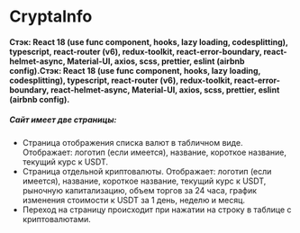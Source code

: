 # CryptaInfo

#### Стэк: React 18 (use func component, hooks, lazy loading, codesplitting), typescript, react-router (v6), redux-toolkit, react-error-boundary, react-helmet-async, Material-UI, axios, scss, prettier, eslint (airbnb config).Стэк: React 18 (use func component, hooks, lazy loading, codesplitting), typescript, react-router (v6), redux-toolkit, react-error-boundary, react-helmet-async, Material-UI, axios, scss, prettier, eslint (airbnb config).

##### Сайт  имеет две страницы:

* Страница отображения списка валют в табличном виде. Отображает: логотип (если имеется), название, короткое название, текущий курс к USDT.
* Страница отдельной криптовалюты. Отображает: логотип (если имеется), название, короткое название, текущий курс к USDT, рыночную капитализацию, объем торгов за 24 часа, график изменения стоимости к USDT за 1 день, неделю и месяц.
* Переход на страницу происходит при нажатии на строку в таблице с криптовалютами.
